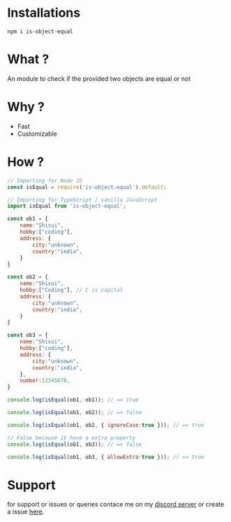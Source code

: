 # Installations
```
npm i is-object-equal
```

# What ?
An module to check if the provided two objects are equal or not

# Why ?
- Fast
- Customizable

# How ?

```js
// Importing for Node JS
const isEqual = require('is-object-equal').default;

// Importing for TypeScript / vanilla JavaScript
import isEqual from 'is-object-equal';

const ob1 = {
    name:"Shisui",
    hobby:["coding"],
    address: {
        city:"unknown",
        country:"india",
    }
}

const ob2 = {
    name:"Shisui",
    hobby:["Coding"], // C is capital
    address: {
        city:"unknown",
        country:"india",
    }
}

const ob3 = {
    name:"Shisui",
    hobby:["coding"],
    address: {
        city:"unknown",
        country:"india",
    },
    number:12345678,
}

console.log(isEqual(ob1, ob1)); // => true

console.log(isEqual(ob1, ob2)); // => false

console.log(isEqual(ob1, ob2, { ignoreCase:true })); // => true

// False because it have a extra property
console.log(isEqual(ob1, ob3)); // => false

console.log(isEqual(ob1, ob3, { allowExtra:true })); // => true
```

# Support
for support or issues or queries contace me on my [discord server](https://discord.gg/XYnMTQNTFh) or create a issue [here](https://github.com/KartikeSingh/is-object-equal/issues).